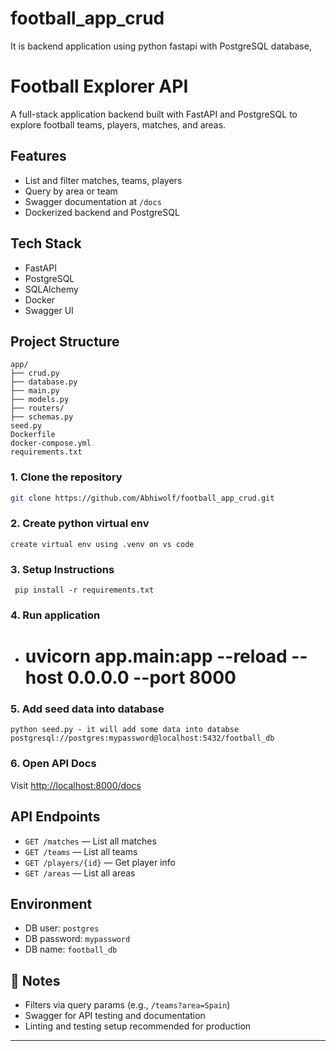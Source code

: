 # football_app_crud
It is backend application using python fastapi with PostgreSQL database,

# Football Explorer API

A full-stack application backend built with FastAPI and PostgreSQL to explore football teams, players, matches, and areas.

## Features
- List and filter matches, teams, players
- Query by area or team
- Swagger documentation at `/docs`
- Dockerized backend and PostgreSQL

## Tech Stack
- FastAPI
- PostgreSQL
- SQLAlchemy
- Docker
- Swagger UI

## Project Structure
```
app/
├── crud.py
├── database.py
├── main.py
├── models.py
├── routers/
├── schemas.py
seed.py
Dockerfile
docker-compose.yml
requirements.txt
```

### 1. Clone the repository
```bash
git clone https://github.com/Abhiwolf/football_app_crud.git
```

### 2. Create python virtual env
```
create virtual env using .venv on vs code
```

### 3. Setup Instructions
```
 pip install -r requirements.txt
 ```

### 4. Run application 
- # uvicorn app.main:app --reload --host 0.0.0.0 --port 8000

### 5. Add seed data into database
```
python seed.py - it will add some data into databse 
postgresql://postgres:mypassword@localhost:5432/football_db

```


### 6. Open API Docs
Visit [http://localhost:8000/docs](http://localhost:8000/docs)

## API Endpoints
- `GET /matches` — List all matches
- `GET /teams` — List all teams
- `GET /players/{id}` — Get player info
- `GET /areas` — List all areas

## Environment
- DB user: `postgres`
- DB password: `mypassword`
- DB name: `football_db`

## 📌 Notes
- Filters via query params (e.g., `/teams?area=Spain`)
- Swagger for API testing and documentation
- Linting and testing setup recommended for production

---
